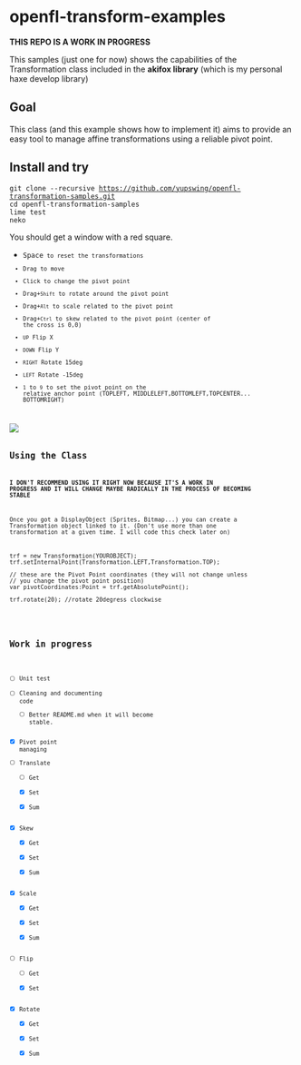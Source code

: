 # openfl-transform-examples

**THIS REPO IS A WORK IN PROGRESS**

This samples (just one for now) shows the capabilities of the Transformation class included in the **akifox library** (which is my personal haxe develop library)

## Goal

This class (and this example shows how to implement it) aims to provide an easy tool to manage affine transformations using a reliable pivot point.

## Install and try

<code>git clone --recursive https://github.com/yupswing/openfl-transformation-samples.git</code><br/>
<code>cd openfl-transformation-samples</code><br/>
<code>lime test neko</code><br/>

You should get a window with a red square.
- <code>Space<code> to reset the transformations
- Drag to move
- Click to change the pivot point
- Drag+<code>Shift</code> to rotate around the pivot point
- Drag+<code>Alt</code> to scale related to the pivot point
- Drag+<code>Ctrl</code> to skew related to the pivot point (center of the cross is 0,0)
- <code>UP</code> Flip X 
- <code>DOWN</code> Flip Y 
- <code>RIGHT</code> Rotate 15deg
- <code>LEFT</code> Rotate -15deg
- <code>1</code> to <code>9</code> to set the pivot point on the relative anchor point (TOPLEFT, MIDDLELEFT,BOTTOMLEFT,TOPCENTER... BOTTOMRIGHT)

<img src="https://dl.dropboxusercontent.com/u/683344/akifox/git/openfl-transform-sample.png"/>

## Using the Class
**I DON'T RECOMMEND USING IT RIGHT NOW BECAUSE IT'S A WORK IN PROGRESS AND IT WILL CHANGE MAYBE RADICALLY IN THE PROCESS OF BECOMING STABLE**

Once you got a DisplayObject (Sprites, Bitmap...) you can create a Transformation object linked to it.
(Don't use more than one transformation at a given time. I will code this check later on)

<pre>
trf = new Transformation(YOUROBJECT);
trf.setInternalPoint(Transformation.LEFT,Transformation.TOP);
                               
// these are the Pivot Point coordinates (they will not change unless
// you change the pivot point position)
var pivotCoordinates:Point = trf.getAbsolutePoint();

trf.rotate(20); //rotate 20degress clockwise

</pre>

## Work in progress
- [ ] Unit test
- [ ] Cleaning and documenting code
  - [ ] Better README.md when it will become stable.
- [x] Pivot point managing
- [ ] Translate
  - [ ] Get
  - [x] Set
  - [x] Sum
- [x] Skew
  - [x] Get
  - [x] Set 
  - [x] Sum
- [x] Scale
  - [x] Get
  - [x] Set 
  - [x] Sum
- [ ] Flip
  - [ ] Get
  - [x] Set 
- [x] Rotate
  - [x] Get
  - [x] Set 
  - [x] Sum
